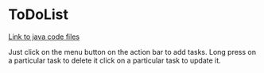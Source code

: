 # ToDoList
[Link to java code files](https://github.com/SiddharthChakraborty1/ToDoList/tree/master/app/src/main/java/com/example/todolist)

Just click on the menu button on the action bar to add tasks.
Long press on a particular task to delete it
click on a particular task to update it.
